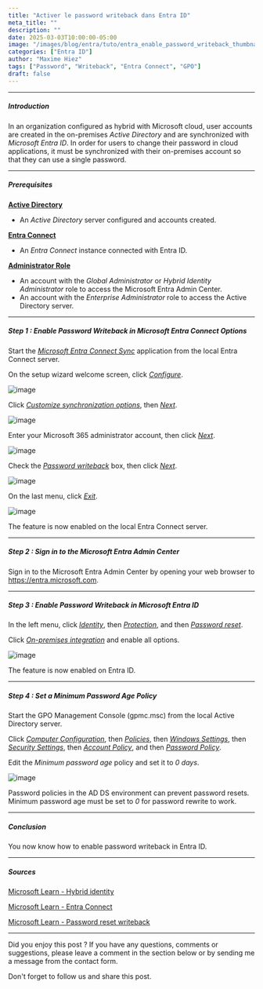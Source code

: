 ```yaml
---
title: "Activer le password writeback dans Entra ID"
meta_title: ""
description: ""
date: 2025-03-03T10:00:00-05:00
image: "/images/blog/entra/tuto/entra_enable_password_writeback_thumbnail.png"
categories: ["Entra ID"]
author: "Maxime Hiez"
tags: ["Password", "Writeback", "Entra Connect", "GPO"]
draft: false
---
```

---

##### Introduction
In an organization configured as hybrid with Microsoft cloud, user accounts are created in the on-premises *Active Directory* and are synchronized with *Microsoft Entra ID*. In order for users to change their password in cloud applications, it must be synchronized with their on-premises account so that they can use a single password.

---

##### Prerequisites
**<u>Active Directory</u>**
- An *Active Directory* server configured and accounts created.

**<u>Entra Connect</u>**
- An *Entra Connect* instance connected with Entra ID.

**<u>Administrator Role</u>**
- An account with the *Global Administrator* or *Hybrid Identity Administrator* role to access the Microsoft Entra Admin Center.
- An account with the *Enterprise Administrator* role to access the Active Directory server.

---

##### Step 1 : Enable Password Writeback in Microsoft Entra Connect Options
Start the *<u>Microsoft Entra Connect Sync</u>* application from the local Entra Connect server.

On the setup wizard welcome screen, click *<u>Configure</u>*.

![image](/images/blog/entra/tuto/entra_enable_password_writeback_001.png)

Click *<u>Customize synchronization options</u>*, then *<u>Next</u>*.

![image](/images/blog/entra/tuto/entra_enable_password_writeback_002.png)

Enter your Microsoft 365 administrator account, then click *<u>Next</u>*.

![image](/images/blog/entra/tuto/entra_enable_password_writeback_003.png)

Check the *<u>Password writeback</u>* box, then click *<u>Next</u>*.

![image](/images/blog/entra/tuto/entra_enable_password_writeback_004.png)

On the last menu, click *<u>Exit</u>*.

![image](/images/blog/entra/tuto/entra_enable_password_writeback_005.png)

The feature is now enabled on the local Entra Connect server.

---

##### Step 2 : Sign in to the Microsoft Entra Admin Center
Sign in to the Microsoft Entra Admin Center by opening your web browser to https://entra.microsoft.com.

---

##### Step 3 : Enable Password Writeback in Microsoft Entra ID
In the left menu, click *<u>Identity</u>*, then *<u>Protection</u>*, and then *<u>Password reset</u>*.

Click *<u>On-premises integration</u>* and enable all options.

![image](/images/blog/entra/tuto/entra_enable_password_writeback_006.png)

The feature is now enabled on Entra ID.

---

##### Step 4 : Set a Minimum Password Age Policy
Start the GPO Management Console (gpmc.msc) from the local Active Directory server.

Click *<u>Computer Configuration</u>*, then *<u>Policies</u>*, then *<u>Windows Settings</u>*, then *<u>Security Settings</u>*, then *<u>Account Policy</u>*, and then *<u>Password Policy</u>*.

Edit the *Minimum password age* policy and set it to *0 days*.

![image](/images/blog/entra/tuto/entra_enable_password_writeback_007.png)

Password policies in the AD DS environment can prevent password resets. Minimum password age must be set to *0* for password rewrite to work.

---

##### Conclusion
You now know how to enable password writeback in Entra ID.

---

##### Sources
[Microsoft Learn - Hybrid identity](https://learn.microsoft.com/en-us/entra/identity/hybrid/prerequisites)

[Microsoft Learn - Entra Connect](https://learn.microsoft.com/en-us/entra/identity/hybrid/connect/whatis-azure-ad-connect)

[Microsoft Learn - Password reset writeback](https://learn.microsoft.com/en-us/entra/identity/authentication/tutorial-enable-sspr-writeback)

---


Did you enjoy this post ? If you have any questions, comments or suggestions, please leave a comment in the section below or by sending me a message from the contact form.

Don't forget to follow us and share this post.